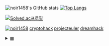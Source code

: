 

![noir1458's GitHub stats](https://github-readme-stats.vercel.app/api?username=noir1458&show_icons=true&theme=transparent&rank_icon=github)
[![Top Langs](https://github-readme-stats.vercel.app/api/top-langs/?username=noir1458&layout=compact&theme=transparent)](https://github.com/noir1458/github-readme-stats)


[![Solved.ac프로필](http://mazassumnida.wtf/api/v2/generate_badge?boj=noir1458)](https://solved.ac/noir1458)


[![noir1458](https://img.shields.io/endpoint?url=https%3A%2F%2Fatcoder-badges.now.sh%2Fapi%2Fatcoder%2Fjson%2Fnoir1458)](https://atcoder.jp/users/noir1458)
[cryptohack](https://cryptohack.org/user/noir1458/)
[projecteuler](https://projecteuler.net/progress=noir1458)
[dreamhack](https://dreamhack.io/users/50808/) 

<details>
<summary>▦</summary>

<!-- summary 아래 한칸 공백 두어야함 -->
[![LeetCode](https://img.shields.io/badge/LeetCode-FFA116?style=for-the-badge&logo=LeetCode&logoColor=black)](https://leetcode.com/u/noir1458)
[![noir1458](https://img.shields.io/endpoint?url=https%3A%2F%2Fatcoder-badges.now.sh%2Fapi%2Fcodeforces%2Fjson%2Fnoir1458)](https://codeforces.com/profile/noir1458)
 
</details>



  



<!--
[![Leetcode Stats](https://leetcard.jacoblin.cool/noir1458)](https://leetcode.com/noir1458)
**noir1458/noir1458** is a ✨ _special_ ✨ repository because its `README.md` (this file) appears on your GitHub profile.

Here are some ideas to get you started:

- 🔭 I’m currently working on ...
- 🌱 I’m currently learning ...
- 👯 I’m looking to collaborate on ...
- 🤔 I’m looking for help with ...
- 💬 Ask me about ...
- 📫 How to reach me: ...
- 😄 Pronouns: ...
- ⚡ Fun fact: ...
-->  

